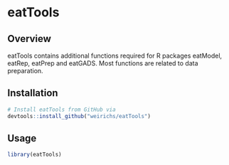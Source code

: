 # eatTools

## Overview

eatTools contains additional functions required for R packages eatModel, eatRep, eatPrep and eatGADS. Most functions are related to data preparation.

## Installation

```R
# Install eatTools from GitHub via
devtools::install_github("weirichs/eatTools")
```

## Usage

```R
library(eatTools)

```


